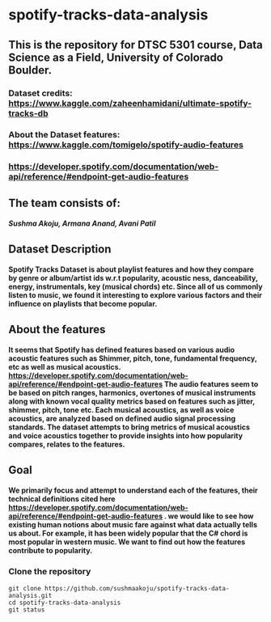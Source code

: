 # spotify-tracks-data-analysis
## This is the repository for DTSC 5301 course, Data Science as a Field, University of Colorado Boulder.
### Dataset credits: https://www.kaggle.com/zaheenhamidani/ultimate-spotify-tracks-db
### About the Dataset features: https://www.kaggle.com/tomigelo/spotify-audio-features
### https://developer.spotify.com/documentation/web-api/reference/#endpoint-get-audio-features

## The team consists of:
##### Sushma Akoju, Armana Anand, Avani Patil

## Dataset Description
#### Spotify Tracks Dataset is about playlist features and how they compare by genre or album/artist ids w.r.t popularity, acoustic ness, danceability, energy, instrumentals, key (musical chords) etc. Since all of us commonly listen to music, we found it interesting to explore various factors and their influence on playlists that become popular.

## About the features
#### It seems that Spotify has defined features based on various audio acoustic features such as Shimmer, pitch, tone, fundamental frequency, etc as well as musical acoustics. https://developer.spotify.com/documentation/web-api/reference/#endpoint-get-audio-features The audio features seem to be based on pitch ranges, harmonics, overtones of musical instruments along with known vocal quality metrics based on features such as jitter, shimmer, pitch, tone etc. Each musical acoustics, as well as voice acoustics, are analyzed based on defined audio signal processing standards. The dataset attempts to bring metrics of musical acoustics and voice acoustics together to provide insights into how popularity compares, relates to the features.

## Goal
#### We primarily focus and attempt to understand each of the features, their technical definitions cited here https://developer.spotify.com/documentation/web-api/reference/#endpoint-get-audio-features . we would like to see how existing human notions about music fare against what data actually tells us about. For example, it has been widely popular that the C# chord is most popular in western music. We want to find out how the features contribute to popularity. 

### Clone the repository

```
git clone https://github.com/sushmaakoju/spotify-tracks-data-analysis.git
cd spotify-tracks-data-analysis
git status
```
